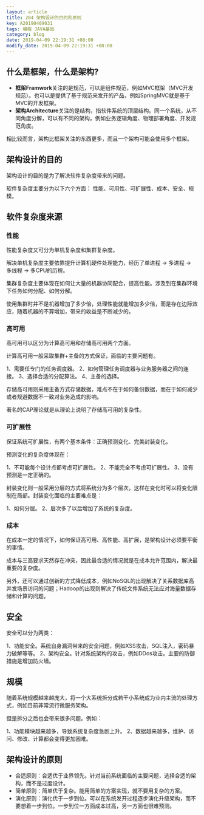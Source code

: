 ```yaml
---
layout: article
title: 204 架构设计的目的和原则
key: A20190409031
tags: 编程 JAVA基础
category: blog
date: 2019-04-09 22:19:31 +08:00
modify_date: 2019-04-09 22:19:31 +08:00
---
```


## 什么是框架，什么是架构?

* **框架Framwork**关注的是规范，可以是组件规范，例如MVC框架（MVC开发规范）。也可以是提供了基于规范来发开的产品，例如SpringMVC就是基于MVC的开发框架。
* **架构Architecture**关注的是结构，指软件系统的顶层结构。同一个系统，从不同角度分解，可以有不同的架构，例如业务逻辑角度、物理部署角度、开发规范角度。

相比较而言，架构比框架关注的东西更多，而且一个架构可能会使用多个框架。

<!--more-->

## 架构设计的目的

架构设计的目的是为了解决软件复杂度带来的问题。

软件复杂度主要分为以下六个方面：
性能、可用性、可扩展性、成本、安全、规模。

## 软件复杂度来源

### 性能

性能复杂度又可分为单机复杂度和集群复杂度。

解决单机复杂度主要依靠提升计算机硬件处理能力，经历了单进程 -> 多进程 -> 多线程 -> 多CPU的历程。

集群复杂度主要体现在如何让大量的机器协同配合，提高性能。涉及到在集群环境下任务如何分配、如何分解。

使用集群时并不是机器增加了多少倍，处理性能就能增加多少倍，而是存在边际效应，随着机器的不算增加，带来的收益是不断减少的。

### 高可用

高可用可以区分为计算高可用和存储高可用两个方面。

计算高可用一般采取集群+主备的方式保证，面临的主要问题有。

1、需要任专门的任务调度器。
2、如何管理任务调度器与业务服务器之间的连接。
3、选择合适的分配算法。
4、主备的选择。

存储高可用则采用主备方式存储数据，难点不在于如何备份数据，而在于如何减少或者规避数据不一致对业务造成的影响。

著名的CAP理论就是从理论上说明了存储高可用的复杂性。

### 可扩展性

保证系统可扩展性，有两个基本条件：正确预测变化、完美封装变化。

预测变化的复杂度体现在：

1、不可能每个设计点都考虑可扩展性。
2、不能完全不考虑可扩展性。
3、没有预测是一定正确的。

封装变化则一般采用分层的方式将系统分为多个层次，这样在变化时可以将变化限制在局部。封装变化面临的主要难点是：

1、如何分层。
2、层次多了以后增加了系统的复杂度。

### 成本

在成本一定的情况下，如何保证高可用、高性能、高扩展，是架构设计必须要平衡的事情。

成本与三高要求天然存在冲突，因此最合适的情况就是在成本允许范围内，解决最重要的复杂度。

另外，还可以通过创新的方式降低成本，例如NoSQL的出现解决了关系数据库高并发场景访问的问题；Hadoop的出现则解决了传统文件系统无法应对海量数据存储和计算的问题。

## 安全

安全可以分为两类：

1、功能安全。系统自身漏洞带来的安全问题，例如XSS攻击，SQL注入，密码暴力破解等等。
2、架构安全。针对系统架构的攻击，例如DDos攻击。主要的防御措施是增加防火墙。

## 规模

随着系统规模越来越庞大，将一个大系统拆分成若干小系统成为业内主流的处理方式，例如目前非常流行微服务架构。

但是拆分之后也会带来很多问题。例如：

1、功能模块越来越多，导致系统复杂度急剧上升。
2、数据越来越多，维护、访问、修改、计算都会变得更加困难。

## 架构设计的原则

* 合适原则：合适优于业界领先。针对当前系统面临的主要问题，选择合适的架构，而不是过度设计。
* 简单原则：简单优于复杂。能用简单的方案实现，就不要用复杂的方案。
* 演化原则：演化优于一步到位。可以在系统发开过程逐步演化升级架构，而不要想着一步到位。一步到位一方面成本过高，另一方面也很难预测。


